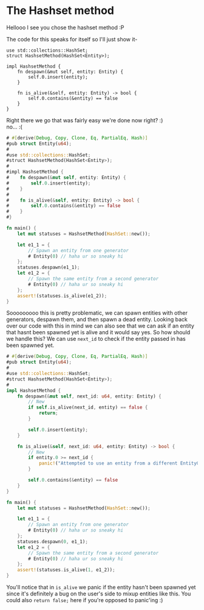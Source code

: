 # The Hashset method

Hellooo I see you chose the hashset method :P

The code for this speaks for itself so I'll just show it-

```rust, noplaypen
use std::collections::HashSet;
struct HashsetMethod(HashSet<Entity>);

impl HashsetMethod {
    fn despawn(&mut self, entity: Entity) {
        self.0.insert(entity);
    }

    fn is_alive(&self, entity: Entity) -> bool {
        self.0.contains(&entity) == false
    }
}
```

Right there we go that was fairly easy we're done now right? :)  
no... :( 

```rust
# #[derive(Debug, Copy, Clone, Eq, PartialEq, Hash)]
#pub struct Entity(u64);
#
#use std::collections::HashSet;
#struct HashsetMethod(HashSet<Entity>);
#
#impl HashsetMethod {
#    fn despawn(&mut self, entity: Entity) {
#        self.0.insert(entity);
#    }
#
#    fn is_alive(&self, entity: Entity) -> bool {
#        self.0.contains(&entity) == false
#    }
#}

fn main() {
    let mut statuses = HashsetMethod(HashSet::new());

    let e1_1 = {
        // Spawn an entity from one generator
        # Entity(0) // haha ur so sneaky hi 
    };
    statuses.despawn(e1_1);
    let e1_2 = {
        // Spawn the same entity from a second generator
        # Entity(0) // haha ur so sneaky hi
    };
    assert!(statuses.is_alive(e1_2));
}
```

Sooooooooo this is pretty problematic, we can spawn entities with other generators, despawn them, and then spawn a dead entity. Looking back over our code with this in mind we can also see that we can ask if an entity that hasnt been spawned yet is alive and it would say yes. So how should we handle this? We can use ``next_id`` to check if the entity passed in has been spawned yet. 

```rust
# #[derive(Debug, Copy, Clone, Eq, PartialEq, Hash)]
#pub struct Entity(u64);
#
#use std::collections::HashSet;
#struct HashsetMethod(HashSet<Entity>);
#
impl HashsetMethod {
    fn despawn(&mut self, next_id: u64, entity: Entity) {
        // New
        if self.is_alive(next_id, entity) == false {
            return;
        }

        self.0.insert(entity);
    }

    fn is_alive(&self, next_id: u64, entity: Entity) -> bool {
        // New
        if entity.0 >= next_id {
            panic!("Attempted to use an entity from a different EntityGenerator");
        }

        self.0.contains(&entity) == false
    }
}

fn main() {
    let mut statuses = HashsetMethod(HashSet::new());

    let e1_1 = {
        // Spawn an entity from one generator
        # Entity(0) // haha ur so sneaky hi 
    };
    statuses.despawn(0, e1_1);
    let e1_2 = {
        // Spawn the same entity from a second generator
        # Entity(0) // haha ur so sneaky hi
    };
    assert!(statuses.is_alive(1, e1_2));
}
```

You'll notice that in ``is_alive`` we panic if the entity hasn't been spawned yet since it's definitely a bug on the user's side to mixup entities like this. You could also ``return false;`` here if you're opposed to panic'ing :)